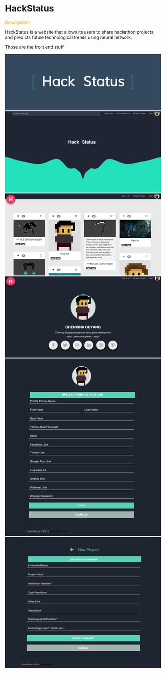 # HackStatus
<em style="color:orange;">Description:</em> 


HackStatus is a website that allows its users to share hackathon projects and predicts future technological trends using neural network.



Those are the front end stuff


<img src = "https://github.com/AlexOuyang/HackStatus/blob/master/screenShots/logo.png?raw=true">

<img src = "https://github.com/AlexOuyang/HackStatus/blob/master/screenShots/mainPage.png?raw=true">

<img src = "https://github.com/AlexOuyang/HackStatus/blob/master/screenShots/profile_1.png?raw=true">

<img src = "https://github.com/AlexOuyang/HackStatus/blob/master/screenShots/profile_2.png?raw=true">

<img src = "https://github.com/AlexOuyang/HackStatus/blob/master/screenShots/userSettingsPage.png?raw=true">

<img src = "https://github.com/AlexOuyang/HackStatus/blob/master/screenShots/createProjectPage.png?raw=true">


